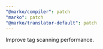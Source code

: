 ```yaml
---
"@marko/compiler": patch
"marko": patch
"@marko/translator-default": patch
---
```


Improve tag scanning performance.
